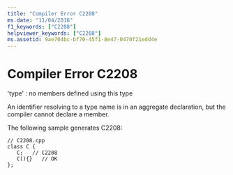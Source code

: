 ```yaml
---
title: "Compiler Error C2208"
ms.date: "11/04/2016"
f1_keywords: ["C2208"]
helpviewer_keywords: ["C2208"]
ms.assetid: 9ae704bc-bf70-45f1-8e47-0470f21edd4e
---
```

# Compiler Error C2208

'type' : no members defined using this type

An identifier resolving to a type name is in an aggregate declaration, but the compiler cannot declare a member.

The following sample generates C2208:

```
// C2208.cpp
class C {
   C;   // C2208
   C(){}   // OK
};
```